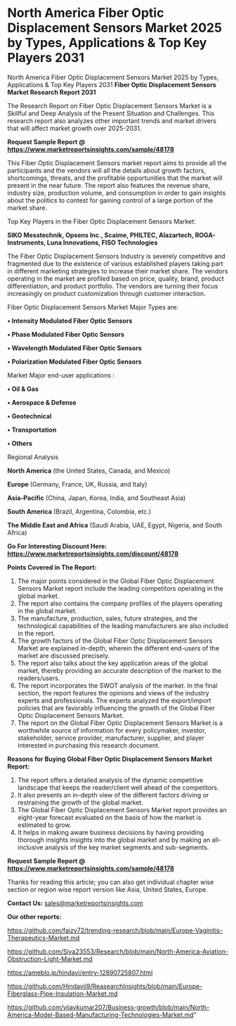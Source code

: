 # North America Fiber Optic Displacement Sensors Market 2025 by Types, Applications & Top Key Players 2031
North America Fiber Optic Displacement Sensors Market 2025 by Types, Applications & Top Key Players 2031
<strong>Fiber Optic Displacement Sensors Market Research Report 2031</strong>

The Research Report on Fiber Optic Displacement Sensors Market is a Skillful and Deep Analysis of the Present Situation and Challenges. This research report also analyzes other important trends and market drivers that will affect market growth over 2025-2031.

<strong>Request Sample Report @ <a href=https://www.marketreportsinsights.com/sample/48178>https://www.marketreportsinsights.com/sample/48178</a></strong>

This Fiber Optic Displacement Sensors market report aims to provide all the participants and the vendors will all the details about growth factors, shortcomings, threats, and the profitable opportunities that the market will present in the near future. The report also features the revenue share, industry size, production volume, and consumption in order to gain insights about the politics to contest for gaining control of a large portion of the market share.

Top Key Players in the Fiber Optic Displacement Sensors Market:

<strong>SIKO Messtechnik, Opsens Inc., Scaime, PHILTEC, Alazartech, ROGA-Instruments, Luna Innovations, FISO Technologies</strong>

The Fiber Optic Displacement Sensors Industry is severely competitive and fragmented due to the existence of various established players taking part in different marketing strategies to increase their market share. The vendors operating in the market are profiled based on price, quality, brand, product differentiation, and product portfolio. The vendors are turning their focus increasingly on product customization through customer interaction.

Fiber Optic Displacement Sensors Market Major Types are:

<strong>•  Intensity Modulated Fiber Optic Sensors

•  Phase Modulated Fiber Optic Sensors

•  Wavelength Modulated Fiber Optic Sensors

•  Polarization Modulated Fiber Optic Sensors</strong>

Market Major end-user applications :

<strong>•  Oil & Gas

•  Aerospace & Defense

•  Geotechnical

•  Transportation

•  Others</strong>

Regional Analysis

</u><strong><b>North America</b></strong> (the United States, Canada, and Mexico)

<strong><b>Europe </b></strong>(Germany, France, UK, Russia, and Italy)

<strong><b>Asia-Pacific</b></strong> (China, Japan, Korea, India, and Southeast Asia)

<strong><b>South America</b></strong> (Brazil, Argentina, Colombia, etc.)

<strong><b>The Middle East and Africa</b></strong> (Saudi Arabia, UAE, Egypt, Nigeria, and South Africa)

<strong>Go For Interesting Discount Here: <a href=https://www.marketreportsinsights.com/discount/48178>https://www.marketreportsinsights.com/discount/48178</a></strong>

<strong>Points Covered in The Report:</strong>
<ol>
  <li>The major points considered in the Global Fiber Optic Displacement Sensors Market report include the leading competitors operating in the global market.</li>
  <li>The report also contains the company profiles of the players operating in the global market.</li>
  <li>The manufacture, production, sales, future strategies, and the technological capabilities of the leading manufacturers are also included in the report.</li>
  <li>The growth factors of the Global Fiber Optic Displacement Sensors Market are explained in-depth, wherein the different end-users of the market are discussed precisely.</li>
  <li>The report also talks about the key application areas of the global market, thereby providing an accurate description of the market to the readers/users.</li>
  <li>The report incorporates the SWOT analysis of the market. In the final section, the report features the opinions and views of the industry experts and professionals. The experts analyzed the export/import policies that are favorably influencing the growth of the Global Fiber Optic Displacement Sensors Market.</li>
  <li>The report on the Global Fiber Optic Displacement Sensors Market is a worthwhile source of information for every policymaker, investor, stakeholder, service provider, manufacturer, supplier, and player interested in purchasing this research document.</li>
</ol>
<strong>Reasons for Buying Global Fiber Optic Displacement Sensors Market Report:</strong>

<ol>
  <li>The report offers a detailed analysis of the dynamic competitive landscape that keeps the reader/client well ahead of the competitors.</li>
  <li>It also presents an in-depth view of the different factors driving or restraining the growth of the global market.</li>
  <li>The Global Fiber Optic Displacement Sensors Market report provides an eight-year forecast evaluated on the basis of how the market is estimated to grow.</li>
  <li>It helps in making aware business decisions by having providing thorough insights insights into the global market and by making an all-inclusive analysis of the key market segments and sub-segments.</li>
</ol>
<strong>Request Sample Report @ <a href=https://www.marketreportsinsights.com/sample/48178>https://www.marketreportsinsights.com/sample/48178</a></strong>


Thanks for reading this article; you can also get individual chapter wise section or region wise report version like Asia, United States, Europe.

<strong>Contact Us:</strong>
sales@marketreportsinsights.com

<strong>Our other reports:</strong>

<a href=https://github.com/faizy72/trending-research/blob/main/Europe-Vaginitis-Therapeutics-Market.md>https://github.com/faizy72/trending-research/blob/main/Europe-Vaginitis-Therapeutics-Market.md</a>

<a href=https://github.com/Siya23553/Research/blob/main/North-America-Aviation-Obstruction-Light-Market.md>https://github.com/Siya23553/Research/blob/main/North-America-Aviation-Obstruction-Light-Market.md</a>

<a href=https://ameblo.jp/hindavi/entry-12890725807.html>https://ameblo.jp/hindavi/entry-12890725807.html</a>

<a href=https://github.com/Hindavii9/ReasearchInsights/blob/main/Europe-Fiberglass-Pipe-Insulation-Market.md>https://github.com/Hindavii9/ReasearchInsights/blob/main/Europe-Fiberglass-Pipe-Insulation-Market.md</a>

<a href=https://github.com/vijaykumar207/Business-growth/blob/main/North-America-Model-Based-Manufacturing-Technologies-Market.md>https://github.com/vijaykumar207/Business-growth/blob/main/North-America-Model-Based-Manufacturing-Technologies-Market.md</a>"
